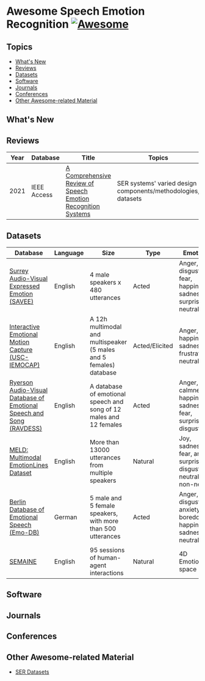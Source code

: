 # Awesome Speech Emotion Recognition [![Awesome](https://cdn.rawgit.com/sindresorhus/awesome/d7305f38d29fed78fa85652e3a63e154dd8e8829/media/badge.svg)](https://github.com/sindresorhus/awesome)

## Topics

* [What's New](#WhatsNew)
* [Reviews](#Reviews)
* [Datasets](#Datasets)
* [Software](#Software)
* [Journals](#Journals)
* [Conferences](#Conferences)
* [Other Awesome-related Material](#OtherAwesome)

## What's New

## Reviews
|Year| Database | Title | Topics |
| -- | -------- | ----- | ------ |
| 2021 | IEEE Access | [A Comprehensive Review of Speech Emotion Recognition Systems](https://doi.org/10.1109/ACCESS.2021.3068045) | SER systems' varied design components/methodologies, datasets |

## Datasets
|Database| Language | Size | Type | Emotions | Modalities | Resolution |
| ------ | -------- | ---- | ---- | -------- | ---------- | ---------- |
| [Surrey Audio-Visual Expressed Emotion (SAVEE)](http://kahlan.eps.surrey.ac.uk/savee/) | English | 4 male speakers x 480 utterances | Acted | Anger, disgust, fear, happiness, sadness, surprise, neutral | Audio/Visual | Audio: 44KHz - Mono - 16bit - .wav, Video: 256p - 60fps - .avi | 
| [Interactive Emotional Motion Capture (USC-IEMOCAP)](https://sail.usc.edu/iemocap/) | English | A 12h multimodal and multispeaker (5 males and 5 females) database | Acted/Elicited | Anger, happiness, sadness, frustration, neutral | Audio/Visual | Audio: 48KHz, Video: 120 fps |
| [Ryerson Audio-Visual Database of Emotional Speech and Song (RAVDESS)](https://smartlaboratory.org/ravdess/) | English | A database of emotional speech and song of 12 males and 12 females | Acted | Anger, calmness, happiness, sadness, fear, surprise, disgust | Audio/Visual | Audio: 48KHz - 16bit - .wav, Video: 720p - .mp4 | 
| [MELD: Multimodal EmotionLines Dataset](https://affective-meld.github.io/) | English | More than 13000 utterances from multiple speakers | Natural | Joy, sadness, fear, anger, surprise, disgust, neutral, non-neutral | Audio/Visual/Text | Audio: 16bit PCM - .wav |
| [Berlin Database of Emotional Speech (Emo-DB)](http://emodb.bilderbar.info/docu/) | German | 5 male and 5 female speakers, with more than 500 utterances | Acted | Anger, disgust, anxiety/fear, boredom, happiness, sadness, neutral | Audio | Audio: 48KHz, downsampled to 16KHz - .wav |
| [SEMAINE](https://semaine-db.eu/) | English | 95 sessions of human-agent interactions | Natural | 4D Emotional space | Audio/Visual/Text | N/A | 

## Software

## Journals

## Conferences

## Other Awesome-related Material

* [SER Datasets](https://superkogito.github.io/SER-datasets/#)

